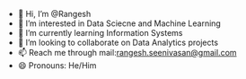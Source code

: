 - 👋 Hi, I’m @Rangesh
- 👀 I’m interested in Data Sciecne and Machine Learning
- 🌱 I’m currently learning Information Systems
- 💞️ I’m looking to collaborate on Data Analytics projects 
- 📫 Reach me through mail:rangesh.seenivasan@gmail.com
- 😄 Pronouns: He/Him

